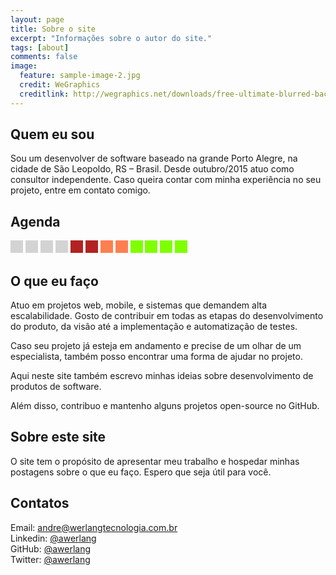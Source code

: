 ```yaml
---
layout: page
title: Sobre o site
excerpt: "Informações sobre o autor do site."
tags: [about]
comments: false
image:
  feature: sample-image-2.jpg
  credit: WeGraphics
  creditlink: http://wegraphics.net/downloads/free-ultimate-blurred-background-pack/
---
```


## Quem eu sou

Sou um desenvolver de software baseado na grande Porto Alegre, na cidade de São Leopoldo, RS &ndash; Brasil.
Desde outubro/2015 atuo como consultor independente. Caso queira contar com minha experiência no seu projeto,
entre em contato comigo.

## Agenda

<div>
  <style>
    .agenda {
        width: 20px;
        height: 20px;
        display: inline-block;
        background-color: lightgray;
        box-sizing: border-box;
    }
    
    .agenda.current {
        border: solid 3px black;
    }
    
    .agenda.limited {
        background-color: coral;
    }
    
    .agenda.available {
        background-color: chartreuse;
    }
    
    .agenda.blocked {
        background-color: firebrick;
    }
  </style>
  <div class="agenda"></div>
  <div class="agenda"></div>
  <div class="agenda"></div>
  <div class="agenda"></div>
  <div class="agenda blocked current"></div>
  <div class="agenda blocked"></div>
  <div class="agenda limited"></div>
  <div class="agenda limited"></div>
  <div class="agenda available"></div>
  <div class="agenda available"></div>
  <div class="agenda available"></div>
  <div class="agenda available"></div>
</div>

## O que eu faço

Atuo em projetos web, mobile, e sistemas que demandem alta escalabilidade.
Gosto de contribuir em todas as etapas do desenvolvimento do produto, da visão até a implementação e
automatização de testes.

Caso seu projeto já esteja em andamento e precise de um olhar de um especialista, também posso encontrar
uma forma de ajudar no projeto.

Aqui neste site também escrevo minhas ideias sobre desenvolvimento de produtos de software.

Além disso, contribuo e mantenho alguns projetos open-source no GitHub.

## Sobre este site

O site tem o propósito de apresentar meu trabalho e hospedar minhas postagens sobre o que eu faço.
Espero que seja útil para você.

## Contatos

<i class="fa fa-envelope-o"></i> Email: [andre@werlangtecnologia.com.br](mailto:andre@werlangtecnologia.com.br) <br>
<i class="fa fa-linkedin"></i> Linkedin: [@awerlang](https://www.linkedin.com/in/awerlang) <br>
<i class="fa fa-github"></i> GitHub: [@awerlang](https://github.com/awerlang) <br>
<i class="fa fa-twitter"></i> Twitter: [@awerlang](https://twitter.com/awerlang) <br>
